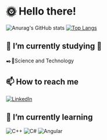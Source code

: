 # :sun_with_face: Hello there!  
![Anurag's GitHub stats](https://github-readme-stats.vercel.app/api?username=GFelixH&count_private=true&show_icons=true&theme=blue-green)
[![Top Langs](https://github-readme-stats.vercel.app/api/top-langs/?username=anuraghazra&layout=compact&theme=blue-green)](https://github.com/anuraghazra/github-readme-stats)

## :shrimp: I’m currently studying :shrimp:  
:black_nib::dna:Science and Technology  
   
## 📫 How to reach me   
  [![LinkedIn](https://img.shields.io/badge/LinkedIn-0077B5?style=for-the-badge&logo=linkedin&logoColor=white)](https://www.linkedin.com/in/gabriel-f-622194245/)
 
## :dolphin: I’m currently learning  
![C++](https://img.shields.io/badge/C%2B%2B-00599C?style=for-the-badge&logo=c%2B%2B&logoColor=white)     ![C#](https://img.shields.io/badge/C%23-239120?style=for-the-badge&logo=c-sharp&logoColor=white)   ![Angular](https://img.shields.io/badge/Angular-DD0031?style=for-the-badge&logo=angular&logoColor=white)
